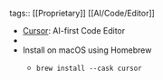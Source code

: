 tags:: [[Proprietary]] [[AI/Code/Editor]]

- [Cursor](https://cursor.sh/): AI-first Code Editor
-
- Install on macOS using Homebrew
	- ```shell
	  brew install --cask cursor
	  ```